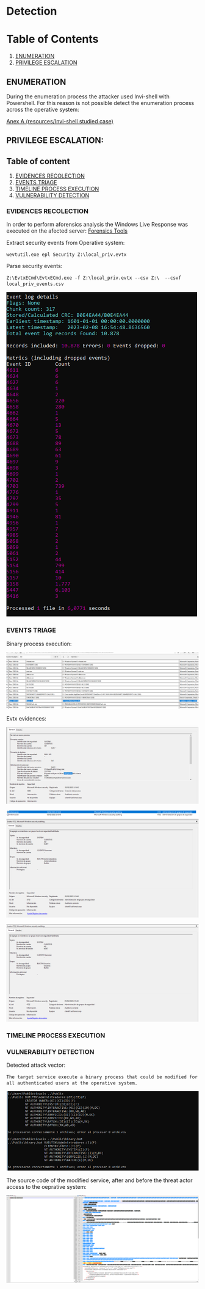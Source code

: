 
# Detection

# Table of Contents

  1. [ENUMERATION](#enumeration)
  2. [PRIVILEGE ESCALATION](#privilege-escalation)


## ENUMERATION

During the enumeration process the attacker used Invi-shell with Powershell. For this reason is not possible detect the enumeration process across the operative system:

[Anex A (resources/Invi-shell studied case)](invi-shell.md)

## PRIVILEGE ESCALATION:

## Table of content

  1. [EVIDENCES RECOLECTION](#evidences-recolection)
  2. [EVENTS TRIAGE](#events-triage)
  3. [TIMELINE PROCESS EXECUTION](#timeline-process-execution)
  4. [VULNERABILITY DETECTION](#vulnerability-detection)  

### EVIDENCES RECOLECTION

In order to perform aforensics analysis the Windows Live Response was executed on the afected server:
[Forensics Tools](Forensics.md)

Extract security events from Operative system:

```
wevtutil.exe epl Security Z:\local_priv.evtx
```

Parse security events:

```
Z:\EvtxECmd\EvtxECmd.exe -f Z:\local_priv.evtx --csv Z:\  --csvf local_priv_events.csv
```
![Parse security events](resources/parse_security_events.png)

### EVENTS TRIAGE

Binary process execution:

![Invishell script](resources/binary_bat.png)


Evtx evidences:


![Invishell script](resources/servicio_ejecuta_binario_4688.png)

![Invishell script](resources/binario_grupo_admin.png)

![Invishell script](resources/binario_asocia_grupo1.png)


### TIMELINE PROCESS EXECUTION

### VULNERABILITY DETECTION 

Detected attack vector:

```
The target service execute a binary process that could be modified for all authenticated users at the operative system.

```

![Invishell script](resources/permisios_servicio.png)

The source code of the modified service, after and before the threat actor access to the oeprative system:

![Invishell script](resources/modificacion_de_servicio.png)


